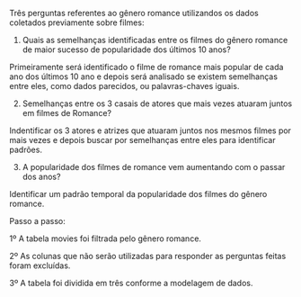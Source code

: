 Três perguntas referentes ao gênero romance utilizandos os dados coletados previamente sobre filmes:
1. Quais as semelhanças identificadas entre os filmes do gênero romance de maior sucesso de popularidade dos últimos 10 anos?

Primeiramente será identificado o filme de romance mais popular de cada ano dos últimos 10 ano e depois será analisado se existem semelhanças entre eles, como dados parecidos, ou palavras-chaves iguais.

2. Semelhanças entre os 3 casais de atores que mais vezes atuaram juntos em filmes de Romance? 

Indentificar os 3 atores e atrizes que atuaram juntos nos mesmos filmes por mais vezes e depois buscar por semelhanças entre eles para identificar padrões.

3. A popularidade dos filmes de romance vem aumentando com o passar dos anos?

Identificar um padrão temporal da popularidade dos filmes do gênero romance.  



Passo a passo:

1º A tabela movies foi filtrada pelo gênero romance.

2º As colunas que não serão utilizadas para responder as perguntas feitas foram excluídas.

3º A tabela foi dividida em três conforme a modelagem de dados.
